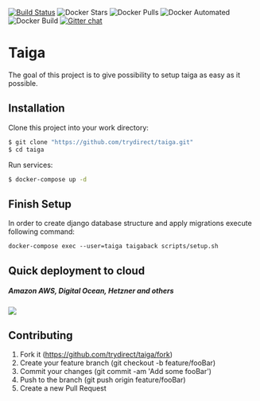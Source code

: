[![Build Status](https://travis-ci.com/trydirect/taiga.svg?branch=master)](https://travis-ci.com/trydirect/taiga)
![Docker Stars](https://img.shields.io/docker/stars/trydirect/taiga.svg)
![Docker Pulls](https://img.shields.io/docker/pulls/trydirect/taiga.svg)
![Docker Automated](https://img.shields.io/docker/cloud/automated/trydirect/taiga.svg)
![Docker Build](https://img.shields.io/docker/cloud/build/trydirect/taiga.svg)
[![Gitter chat](https://badges.gitter.im/trydirect/community.png)](https://gitter.im/try-direct/community)
	
	
# Taiga 
The goal of this project is to give possibility to setup taiga as easy as it possible.


## Installation
Clone this project into your work directory:
```sh
$ git clone "https://github.com/trydirect/taiga.git"
$ cd taiga
```
Run services:
```sh
$ docker-compose up -d
```

## Finish Setup
In order to create django database structure and apply migrations execute following command:
```
docker-compose exec --user=taiga taigaback scripts/setup.sh
```


## Quick deployment to cloud
##### Amazon AWS, Digital Ocean, Hetzner and others
[<img src="https://img.shields.io/badge/quick%20deploy-%40try.direct-brightgreen.svg">](https://try.direct/server/user/deploy/InRhaWdhfDZ8MjUi.EAoFeA.VyIeETvchuZZNNqIg1UUNGytFZo/)



## Contributing

1. Fork it (https://github.com/trydirect/taiga/fork)
2. Create your feature branch (git checkout -b feature/fooBar)
3. Commit your changes (git commit -am 'Add some fooBar')
4. Push to the branch (git push origin feature/fooBar)
5. Create a new Pull Request
